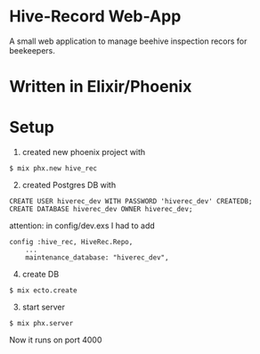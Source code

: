 # Hive-Record Web-App

A small web application to manage beehive inspection recors for beekeepers.

# Written in Elixir/Phoenix

# Setup

1. created new phoenix project with
```
$ mix phx.new hive_rec
```

2. created Postgres DB with
```
CREATE USER hiverec_dev WITH PASSWORD 'hiverec_dev' CREATEDB;
CREATE DATABASE hiverec_dev OWNER hiverec_dev;
```

attention: in config/dev.exs I had to add
```
config :hive_rec, HiveRec.Repo,
    ...
    maintenance_database: "hiverec_dev",
```

4. create DB
```
$ mix ecto.create
```

3. start server
```
$ mix phx.server
```

Now it runs on port 4000

